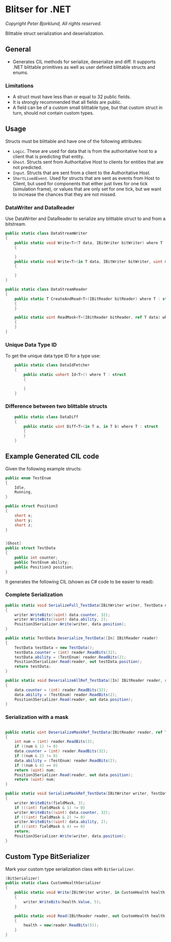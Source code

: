 # Blitser for .NET

_Copyright Peter Bjorklund, All rights reserved._

Blittable struct serialization and deserialization.

## General

* Generates CIL methods for serialize, deserialize and diff. It supports .NET blittable primitives as well as user defined blittable structs and enums.

### Limitations

* A struct must have less than or equal to 32 public fields.
* It is strongly recommended that all fields are public.
* A field can be of a custom small blittable type, but that custom struct in turn, should not contain custom types.

## Usage

Structs must be blittable and have one of the following attributes:

* `Logic`. These are used for data that is from the authoritative host to a client that is predicting that entity.
* `Ghost`.  Structs sent from Authoritative Host to clients for entities that are not predicted.
* `Input`. Structs that are sent from a client to the Authoritative Host.
* `ShortLivedEvent`. Used for structs that are sent as events from Host to Client, but used for components that either just lives for one tick (simulation frame), or values that are only set for one tick, but we want to increase the chances that they are not missed.

### DataWriter and DataReader

Use DataWriter and DataReader to serialize any blittable struct to and from a bitstream.

```csharp
public static class DataStreamWriter
{
    public static void Write<T>(T data, IBitWriter bitWriter) where T : struct
    {

    }
    public static void Write<T>(in T data, IBitWriter bitWriter, uint mask) where T : struct
    {

    }
}
```

```csharp
public static class DataStreamReader
{
    public static T CreateAndRead<T>(IBitReader bitReader) where T : struct
    {
    }

    public static uint ReadMask<T>(IBitReader bitReader, ref T data) where T : struct
    {
    }
}
```

### Unique Data Type ID

To get the unique data type ID for a type use:

```csharp
    public static class DataIdFetcher
    {
        public static ushort Id<T>() where T : struct
        {

        }
    }
```

### Difference between two blittable structs

```csharp
    public static class DataDiff
    {
        public static uint Diff<T>(in T a, in T b) where T : struct
        {
        }
    }
```

## Example Generated CIL code

Given the following example structs:

```csharp
public enum TestEnum
{
    Idle,
    Running,
}

public struct Position3
{
    short x;
    short y;
    short z;
}


[Ghost]
public struct TestData
{
    public int counter;
    public TestEnum ability;
    public Position3 position;
}
```

It generates the following CIL (shown as C# code to be easier to read):

### Complete Serialization

```csharp
public static void SerializeFull_TestData(IBitWriter writer, TestData data)
{
    writer.WriteBits((uint) data.counter, 32);
    writer.WriteBits((uint) data.ability, 2);
    Position3Serializer.Write(writer, data.position);
}

public static TestData Deserialize_TestData([In] IBitReader reader)
{
    TestData testData = new TestData();
    testData.counter = (int) reader.ReadBits(32);
    testData.ability = (TestEnum) reader.ReadBits(2);
    Position3Serializer.Read(reader, out testData.position);
    return testData;
}

public static void DeserializeAllRef_TestData([In] IBitReader reader, ref TestData data)
{
    data.counter = (int) reader.ReadBits(32);
    data.ability = (TestEnum) reader.ReadBits(2);
    Position3Serializer.Read(reader, out data.position);
}

```

### Serialization with a mask

```csharp

public static uint DeserializeMaskRef_TestData(IBitReader reader, ref TestData data)
{
    int num = (int) reader.ReadBits(3);
    if ((num & 1) != 0)
    data.counter = (int) reader.ReadBits(32);
    if ((num & 2) != 0)
    data.ability = (TestEnum) reader.ReadBits(2);
    if ((num & 4) == 0)
    return (uint) num;
    Position3Serializer.Read(reader, out data.position);
    return (uint) num;
}

public static void SerializeMaskRef_TestData(IBitWriter writer, TestData data, uint fieldMask)
{
    writer.WriteBits(fieldMask, 3);
    if (((int) fieldMask & 1) != 0)
    writer.WriteBits((uint) data.counter, 32);
    if (((int) fieldMask & 2) != 0)
    writer.WriteBits((uint) data.ability, 2);
    if (((int) fieldMask & 4) == 0)
    return;
    Position3Serializer.Write(writer, data.position);
}
```

## Custom Type BitSerializer

Mark your custom type serialization class with `BitSerializer`.

```csharp
[BitSerializer]
public static class CustomHealthSerializer
{
    public static void Write(IBitWriter writer, in CustomHealth health)
    {
        writer.WriteBits(health.Value, 5);
    }

    public static void Read(IBitReader reader, out CustomHealth health)
    {
        health = new(reader.ReadBits(5));
    }
}

```
